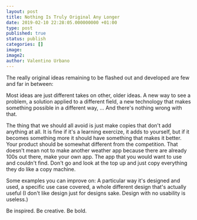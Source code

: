 ```yaml
---
layout: post
title: Nothing Is Truly Original Any Longer
date: 2019-02-10 22:28:05.000000000 +01:00
type: post
published: true
status: publish
categories: []
image:
image2:
author: Valentino Urbano
---
```


The really original ideas remaining to be flashed out and developed are few and far in between:

Most ideas are just different takes on other, older ideas. A new way to see a problem, a solution applied to a different field, a new technology that makes something possible in a different way, ... And there's nothing wrong with that.

The thing that we should all avoid is just make copies that don't add anything at all. It is fine if it's a learning exercize, it adds to yourself, but if it becomes something more it should have something that makes it better. Your product should be somewhat different from the competition. That doesn't mean not to make another weather app because there are already 100s out there, make your own app. The app that you would want to use and couldn't find. Don't go and look at the top up and just copy everything they do like a copy machine.

Some examples you can improve on: A particular way it's designed and used, a specific use case covered, a whole different design that's actually useful (I don't like design just for designs sake. Design with no usability is useless.)

Be inspired. Be creative. Be bold.

